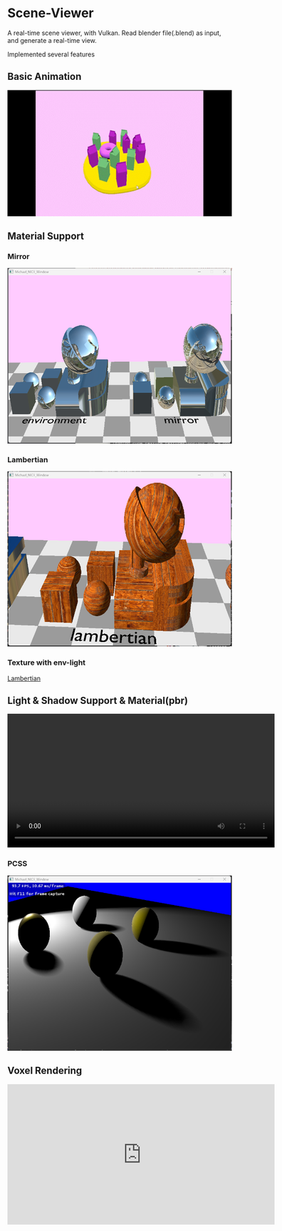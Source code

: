 # Scene-Viewer

A real-time scene viewer, with Vulkan. Read blender file(.blend) as input, and generate a real-time view.

Implemented several features

## Basic Animation 
![Animation](./res/animation.gif)

## Material Support

### Mirror
![Mirror](./res/env_mirror.png)

### Lambertian
![Lambertian](./res/lam-result.png)

### Texture with env-light
[Lambertian](./res/creation.mp4)

## Light & Shadow Support & Material(pbr)
<video width="600" controls>
  <source src="./res/light-with-shadow.mp4" type="video/mp4">
  Your browser does not support the video tag.
</video>

### PCSS
![PCSS](./res/good-PCSS.png)


## Voxel Rendering
<iframe width="600" height="315" src="https://www.youtube.com/embed/video_id" frameborder="0" allow="autoplay; encrypted-media" allowfullscreen></iframe>
